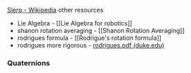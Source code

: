 [Slerp - Wikipedia](https://en.wikipedia.org/wiki/Slerp)
other resources 
- Lie Algebra - [[Lie Algebra for robotics]]
- shanon rotation averaging - [[Shanon Rotation Averaging]]
- rodrigues formula - [[Rodrigue's rotation formula]]
- rodrigues more rigorous - [rodrigues.pdf (duke.edu)](https://courses.cs.duke.edu/fall13/compsci527/notes/rodrigues.pdf)

### Quaternions

